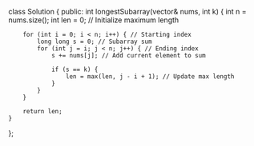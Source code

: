 class Solution {
public:
    int longestSubarray(vector<int>& nums, int k) {
        int n = nums.size();
        int len = 0; // Initialize maximum length
        
        for (int i = 0; i < n; i++) { // Starting index
            long long s = 0; // Subarray sum
            for (int j = i; j < n; j++) { // Ending index
                s += nums[j]; // Add current element to sum
                
                if (s == k) {
                    len = max(len, j - i + 1); // Update max length
                }
            }
        }
        
        return len;
    }
};
